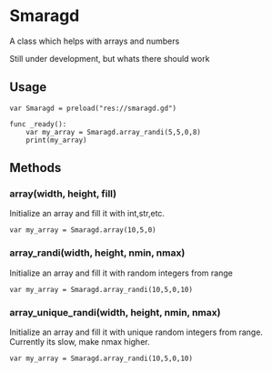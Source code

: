 # Smaragd
A class which helps with arrays and numbers

Still under development, but whats there should work

## Usage
```gdscript
var Smaragd = preload("res://smaragd.gd")

func _ready():
	var my_array = Smaragd.array_randi(5,5,0,8)
	print(my_array)
```

## Methods
### array(width, height, fill)
Initialize an array and fill it with int,str,etc. 
```gdscript
var my_array = Smaragd.array(10,5,0)
```

### array_randi(width, height, nmin, nmax)
Initialize an array and fill it with random integers from range
```gdscript
var my_array = Smaragd.array_randi(10,5,0,10)
```

### array_unique_randi(width, height, nmin, nmax)
Initialize an array and fill it with unique random integers from range. Currently its slow, make nmax higher.
```gdscript
var my_array = Smaragd.array_randi(10,5,0,10)
```
